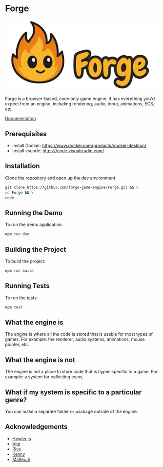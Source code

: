 # Forge

![logo](assets/forge-banner.png)

Forge is a browser-based, code only game engine. It has everything you'd expect from an engine, including rendering, audio, input, animations, ECS, etc.

[Documentation](https://forge-game-engine.github.io/Forge/)

## Prerequisites

- Install Docker: https://www.docker.com/products/docker-desktop/
- Install vscode: https://code.visualstudio.com/

## Installation

Clone the repository and open up the dev environment:

```sh
git clone https://github.com/forge-game-engine/Forge.git && \
cd Forge && \
code .
```

## Running the Demo

To run the demo application:

```sh
npm run dev
```

## Building the Project

To build the project:

```sh
npm run build
```

## Running Tests

To run the tests:

```sh
npm test
```

## What the engine is

The engine is where all the code is stored that is usable for most types of games. For example: the renderer, audio systems, animations, mouse pointer, etc.

## What the engine is not

The engine is not a place to store code that is hyper-specific to a game. For example: a system for collecting coins.

## What if my system is specific to a particular genre?

You can make a separate folder or package outside of the engine.

## Acknowledgements

- [Howler.js](https://howlerjs.com/)
- [Vite](https://vite.dev/)
- [Rive](https://rive.app/)
- [Kenny](https://www.kenney.nl/)
- [MatterJS](https://brm.io/matter-js/)

